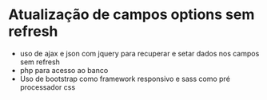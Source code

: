 # Atualização de campos options sem refresh
- uso de ajax e json com jquery para recuperar e setar dados nos campos sem refresh
- php para acesso ao banco
- Uso de bootstrap como framework responsivo e sass como pré processador css
